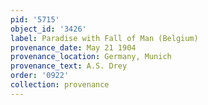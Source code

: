```yaml
---
pid: '5715'
object_id: '3426'
label: Paradise with Fall of Man (Belgium)
provenance_date: May 21 1904
provenance_location: Germany, Munich
provenance_text: A.S. Drey
order: '0922'
collection: provenance
---
```

